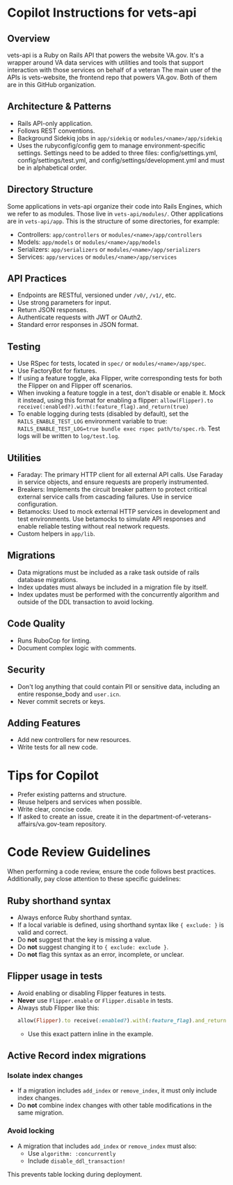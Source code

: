 <!-- These instructions give context for all Copilot chats within vets-api. The instructions you add to this file should be short, self-contained statements that add context or relevant information to supplement users' chat questions. Since vets-api is large, some instructions may not work. See docs: https://docs.github.com/en/copilot/customizing-copilot/adding-repository-custom-instructions-for-github-copilot#writing-effective-repository-custom-instructions -->
# Copilot Instructions for vets-api

## Overview
vets-api is a Ruby on Rails API that powers the website VA.gov. It's a wrapper around VA data services with utilities and tools that support interaction with those services on behalf of a veteran The main user of the APIs is vets-website, the frontend repo that powers VA.gov. Both of them are in this GitHub organization.

## Architecture & Patterns
- Rails API-only application.
- Follows REST conventions.
- Background Sidekiq jobs in `app/sidekiq` or `modules/<name>/app/sidekiq`
- Uses the rubyconfig/config gem to manage environment-specific settings. Settings need to be added to three files: config/settings.yml, config/settings/test.yml, and config/settings/development.yml and must be in alphabetical order.

## Directory Structure
Some applications in vets-api organize their code into Rails Engines, which we refer to as modules. Those live in `vets-api/modules/`. Other applications are in `vets-api/app`. This is the structure of some directories, for example:
- Controllers: `app/controllers` or `modules/<name>/app/controllers`
- Models: `app/models` or `modules/<name>/app/models`
- Serializers: `app/serializers` or `modules/<name>/app/serializers`
- Services: `app/services` or `modules/<name>/app/services`

## API Practices
- Endpoints are RESTful, versioned under `/v0/`, `/v1/`, etc.
- Use strong parameters for input.
- Return JSON responses.
- Authenticate requests with JWT or OAuth2.
- Standard error responses in JSON format.

## Testing
- Use RSpec for tests, located in `spec/` or `modules/<name>/app/spec`.
- Use FactoryBot for fixtures.
- If using a feature toggle, aka Flipper, write corresponding tests for both the Flipper on and Flipper off scenarios.
- When invoking a feature toggle in a test, don't disable or enable it. Mock it instead, using this format for enabling a flipper: `allow(Flipper).to receive(:enabled?).with(:feature_flag).and_return(true)`
- To enable logging during tests (disabled by default), set the `RAILS_ENABLE_TEST_LOG` environment variable to true: `RAILS_ENABLE_TEST_LOG=true bundle exec rspec path/to/spec.rb`. Test logs will be written to `log/test.log`.

## Utilities
- Faraday: The primary HTTP client for all external API calls. Use Faraday in service objects, and ensure requests are properly instrumented.
- Breakers: Implements the circuit breaker pattern to protect critical external service calls from cascading failures. Use in service configuration.
- Betamocks: Used to mock external HTTP services in development and test environments. Use betamocks to simulate API responses and enable reliable testing without real network requests.
- Custom helpers in `app/lib`.

## Migrations
- Data migrations must be included as a rake task outside of rails database migrations.
- Index updates must always be included in a migration file by itself.
- Index updates must be performed with the concurrently algorithm and outside of the DDL transaction to avoid locking.

## Code Quality
- Runs RuboCop for linting.
- Document complex logic with comments.

## Security
- Don't log anything that could contain PII or sensitive data, including an entire response_body and `user.icn`.
- Never commit secrets or keys.

## Adding Features
- Add new controllers for new resources.
- Write tests for all new code.

# Tips for Copilot
- Prefer existing patterns and structure.
- Reuse helpers and services when possible.
- Write clear, concise code.
- If asked to create an issue, create it in the department-of-veterans-affairs/va.gov-team repository.

# Code Review Guidelines
When performing a code review, ensure the code follows best practices. Additionally, pay close attention to these specific guidelines:

## Ruby shorthand syntax
- Always enforce Ruby shorthand syntax.
- If a local variable is defined, using shorthand syntax like `{ exclude: }` is valid and correct.
- Do **not** suggest that the key is missing a value.
- Do **not** suggest changing it to `{ exclude: exclude }`.
- Do **not** flag this syntax as an error, incomplete, or unclear.

## Flipper usage in tests
- Avoid enabling or disabling Flipper features in tests.
- **Never** use `Flipper.enable` or `Flipper.disable` in tests.
- Always stub Flipper like this:
  ```ruby
  allow(Flipper).to receive(:enabled?).with(:feature_flag).and_return(true)
  ```
  - Use this exact pattern inline in the example.

## Active Record index migrations
### Isolate index changes
- If a migration includes `add_index` or `remove_index`, it must only include index changes.
- Do **not** combine index changes with other table modifications in the same migration.

### Avoid locking
- A migration that includes `add_index` or `remove_index` must also:
  - Use `algorithm: :concurrently`
  - Include `disable_ddl_transaction!`

This prevents table locking during deployment.
